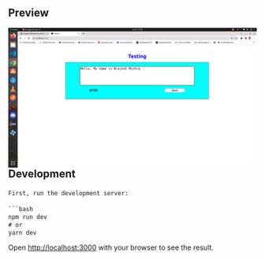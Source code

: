 ## Preview
<img src="./preview.png"
     alt="preview"
     style="float: left; margin-right: 10px;" />
```
<img src="./preview2.png"
     alt="preview"
     style="float: left; margin-right: 10px;" />
```
## Development
```
First, run the development server:

```bash
npm run dev
# or
yarn dev
```

Open [http://localhost:3000](http://localhost:3000) with your browser to see the result.
